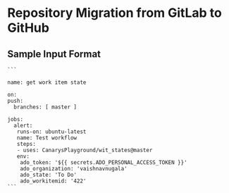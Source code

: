 # Repository Migration from GitLab to GitHub

## Sample Input Format

    ```
	  
	name: get work item state

	on:
	push:
	  branches: [ master ]
    
	jobs:
	  alert:
       runs-on: ubuntu-latest
       name: Test workflow
       steps:       
       - uses: CanarysPlayground/wit_states@master
       env:  
        ado_token: '${{ secrets.ADO_PERSONAL_ACCESS_TOKEN }}'
        ado_organization: 'vaishnavnugala'
        ado_state: 'To Do'
        ado_workitemid: '422'
    ```
